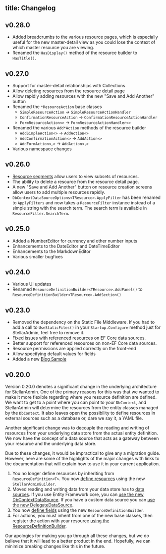 title: Changelog
---

## v0.28.0

* Added breadcrumbs to the various resource pages, which is especially useful for the new master-detail view as you could lose the context of which master resource you are viewing.
* Renamed the `HasDisplay()` method of the resource builder to `HasTitle()`.

## v0.27.0

* Support for master-detail relationships with Collections
* Allow deleting resources from the resource detail page
* Allow rapidly adding resources with the new "Save and Add Another" button
* Renamed the `*ResourceAction` base classes
    - `SimpleResourceAction` -> `SimpleResourceActionHandler`
    - `ConfirmationResourceAction` -> `ConfirmationResourceActionHandler`
    - `FormResourceAction<>` -> `FormResourceActionHandler<>`
* Renamed the various `Add*Action` methods of the resource builder
    - `AddSimpleAction<>` -> `AddAction<>`
    - `AddConfirmationAction<>` -> `AddAction<>`
    - `AddFormAction<,>` -> `AddAction<,>`
* Various namespace changes

## v0.26.0

* [Resource segments](/docs/concepts/filtering/segments) allow users to view subsets of resources. 
* The ability to delete a resource from the resource detail page.
* A new "Save and Add Another" button on resource creation screens allow users to add multiple resources rapidly.
* `DbContextDataSourceOptions<TResource>.ApplyFilter` has been renamed to `ApplyFilters` and now takes a `ResourceFilter` instance instead of a simple string with the search term. The search term is available in `ResourceFilter.SearchTerm`.

## v0.25.0

* Added a NumberEditor for currency and other number inputs
* Enhancements to the DateEditor and DateTimeEditor
* Enhancements to the MarkdownEditor 
* Various smaller bugfixes

## v0.24.0

* Various UI updates
* Renamed `ResourceDefinitionBuilder<TResource>.AddPanel()` to `ResourceDefinitionBuilder<TResource>.AddSection()`

## v0.23.0

* Removed the dependency on the Static File Middleware. If you had to add a call to `UseStaticFiles()` in your `Startup.Configure` method just for StellarAdmin, feel free to remove it.
* Fixed issues with referenced resources on EF Core data sources.
* Better support for referenced resources on non-EF Core data sources.
* Resource permissions are applied correctly on the front-end
* Allow specifying default values for fields
* Added a new [Blog Sample](https://github.com/stellar-admin/samples)

## v0.20.0

Version 0.20.0 denotes a significant change in the underlying architecture for StellarAdmin. One of the primary reasons for this was that we wanted to make it more flexible regarding where you resource definition are defined. We want to get to a point where you can point to your `DbContext`, and StellarAdmin will determine the resources from the entity classes managed by the `DbContext`. It also leaves open the possibility to define resources in external sources such as a database or, dare we say it, a YAML file.

Another significant change was to decouple the reading and writing of resources from your underlying data store from the actual entity definition. We now have the concept of a data source that acts as a gateway between your resource and the underlying data store.

Due to these changes, it would be impractical to give any a migration guide. However, here are some of the highlights of the major changes with links to the documentation that will explain how to use it in your current application.

1. You no longer define resources by inheriting from `ResourceDefinition<T>`. You now [define resources](xref:define-resources) using the new `StellarAdminBuilder`.
1. Moved reading and writing data from your data store has to [data sources](xref:datasources-overview). If you use Entity Framework core, you can [use the new DbContextDataSource](xref:datasources-overview#using-the-dbcontextdatasource). If you have a custom data source you can [use the new DelegateDataSource](xref:datasources-overview#using-the-delegatedatasource).
1. You now [define fields](xref:fields-overview) using the new `ResourceDefinitionBuilder`.
1. For actions, you must inherit from one of the new base classes, then register the action with your resource [using the ResourceDefinitionBuilder](xref:actions-intro).

Our apologies for making you go through all these changes, but we do believe that it will lead to a better product in the end. Hopefully, we can minimize breaking changes like this in the future.